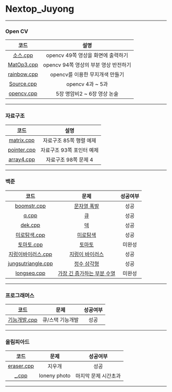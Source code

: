 # Nextop_Juyong

***

### Open CV
|코드|설명|
|:---:|:---:|
|[소스.cpp](../main/open_cv/소스.cpp)|opencv 49쪽 영상을 화면에 출력하기|
|[MatOp3.cpp](../main/open_cv/MatOp3.cpp)|opencv 94쪽 영상의 부분 영상 반전하기|
|[rainbow.cpp](../main/open_cv/rainbow.cpp)|opencv를 이용한 무지개색 만들기|
|[Source.cpp](../main/open_cv/Source.cpp)|opencv 4과 ~ 5과|
|[opencv.cpp](../main/open_cv/opencv.cpp)|5장 명암비2 ~ 6장 영상 논술|

***

### 자료구조
|코드|설명|
|:---:|:---:|
|[matrix.cpp](../main/data_structure/matrix.cpp)|자료구조 85쪽 행렬 예제|
|[pointer.cpp](../main/data_structure/pointer.cpp)|자료구조 93쪽 포인터 예제|
|[array4.cpp](../main/data_structure/array4.cpp)|자료구조 98쪽 문제 4| 

***

### 백준
|코드|문제|성공여부|
|:---:|:---:|:---:|
|[boomstr.cpp](../main/backjoon/boomstr.cpp)|[문자열 폭발](https://www.acmicpc.net/problem/9935)|성공|
|[q.cpp](../main/backjoon/q.cpp)|[큐](https://www.acmicpc.net/problem/10845)|성공|
|[dek.cpp](../main/backjoon/dek.cpp)|[덱](https://www.acmicpc.net/problem/10866)|성공|
|[미로탐색.cpp](../main/backjoon/미로탐색.cpp)|[미로탐색](https://www.acmicpc.net/problem/2178)|성공|
|[토마토.cpp](../main/backjoon/토마토.cpp)|[토마토](https://www.acmicpc.net/problem/7576)|미완성|
|[지렁이바이러스.cpp](../main/backjoon/지렁이바이러스.cpp)|[지렁이 바이러스](https://www.acmicpc.net/problem/2606)|성공|
|[jungsutriangle.cpp](../main/backjoon/jungsutriangle.cpp)|[정수 삼각형](https://www.acmicpc.net/problem/1932)|성공|
|[longseq.cpp](../main/backjoon/longseq.cpp)|[가장 긴 증가하는 부분 수열](https://www.acmicpc.net/problem/11053)|미완성|

***

### 프로그래머스
|코드|문제|성공여부|
|:---:|:---:|:---:|
|[기능개발.cpp](../main/programers/기능개발.cpp)|큐/스택 기능개발|성공|

***

### 올림피아드
|코드|문제|성공여부|
|:---:|:---:|:---:|
|[eraser.cpp](../main/olympiad/eraser.cpp)|지우개|성공|
|[_.cpp](../main/olympiad/_.cpp)|loneny photo|마지막 문제 시간초과|

***

